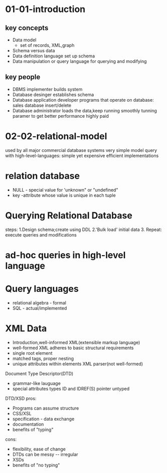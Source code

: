 # 01-01-introduction
## key concepts
* Data model
	* set of records, XML,graph
* Schema versus data
* Data definition language
	set up schema
* Data manipulation or query language 
  for querying and modifying 

## key people
* DBMS implementer
 builds system
* Database desinger
establishes schema
* Database application developer
programs that operate on database: sales database insert/delete
* Database administrator
loads the data,keep running smoothly 
tunning paramer to get better performance
highly paid

# 02-02-relational-model
used by all major commercial database systems
very simple model 
query with high-level-languages: simple yet expensive
efficient implementations

# relation database
* NULL - special value for 'unknown" or "undefined"
* key -attribute whose value is unique in each tuple

# Querying Relational Database
steps:
1.Design schema;create using DDL
2.'Bulk load' initial data
3. Repeat: execute queries and modifications

# ad-hoc queries in high-level language
# Query languages
* relational algebra - formal
* SQL - actual/implemented

# XML Data 
* Introduction,well-informed XML(extensible markup language)
* well-formed XML
adheres to basic structural requirements
* single root element
* matched tags, proper nesting
* unique attributes within elements
XML parser(not well-formed)

Document Type Descriptor(DTD)
* grammar-like lauguage 
* special attributes types ID and IDREF(S)  pointer untyped

DTD/XSD 
pros: 
* Programs can assume structure
* CSS/XSL
* specification - data exchange 
* documentation 
* benefits of "typing"

cons:
* flexibility, ease of change
* DTDs can be messy -- irregular 
* XSDs 
* benefits of "no typing"

